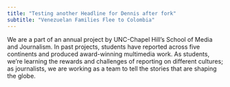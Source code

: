```yaml
---
title: "Testing another Headline for Dennis after fork"
subtitle: "Venezuelan Families Flee to Colombia"
---
```


We are a part of an annual project by UNC-Chapel Hill’s School of Media and Journalism. In past projects, students have reported across five continents and produced award-winning multimedia work. As students, we’re learning the rewards and challenges of reporting on different cultures; as journalists, we are working as a team to tell the stories that are shaping the globe.

